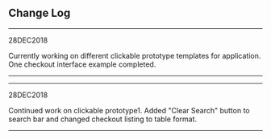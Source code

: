 Change Log
----------
----------
28DEC2018

Currently working on different clickable prototype templates for application.
One checkout interface example completed.

----------

----------
28DEC2018

Continued work on clickable prototype1.
Added "Clear Search" button to search bar and changed checkout listing to table format. 

----------
